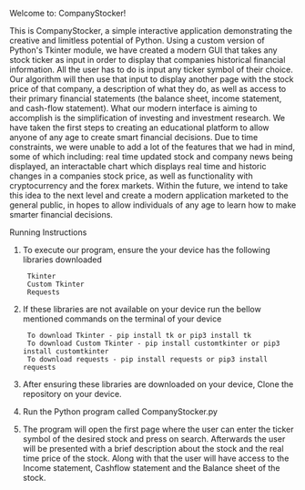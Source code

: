 Welcome to: CompanyStocker!

This is CompanyStocker, a simple interactive application demonstrating the creative and limitless potential of Python. Using a custom version of Python's Tkinter module, we have created a modern GUI that takes any stock ticker as input in order to display that companies historical financial information. All the user has to do is input any ticker symbol of their choice. Our algorithm will then use that input to display another page with the stock price of that company, a description of what they do, as well as access to their primary financial statements (the balance sheet, income statement, and cash-flow statement). What our modern interface is aiming to accomplish is the simplification of investing and investment research. We have taken the first steps to creating an educational platform to allow anyone of any age to create smart financial decisions. Due to time constraints, we were unable to add a lot of the features that we had in mind, some of which including: real time updated stock and company news being displayed, an interactable chart which displays real time and historic changes in a companies stock price, as well as functionality with cryptocurrency and the forex markets. Within the future, we intend to take this idea to the next level and create a modern application marketed to the general public, in hopes to allow individuals of any age to learn how to make smarter financial decisions.

Running Instructions

1. To execute our program, ensure the your device has the following libraries downloaded

        Tkinter
        Custom Tkinter
        Requests

2. If these libraries are not available on your device run the bellow mentioned commands on the terminal of your device

        To download Tkinter - pip install tk or pip3 install tk 
        To download Custom Tkinter - pip install customtkinter or pip3 install customtkinter 
        To download requests - pip install requests or pip3 install requests

3. After ensuring these libraries are downloaded on your device, Clone the repository on your device.

4. Run the Python program called CompanyStocker.py

5. The program will open the first page where the user can enter the ticker symbol of the desired stock and press on search. Afterwards the user will be              presented with a brief description about the stock and the real time price of the stock. Along with that the user will have access to the Income statement, Cashflow statement and the Balance sheet of the stock.

